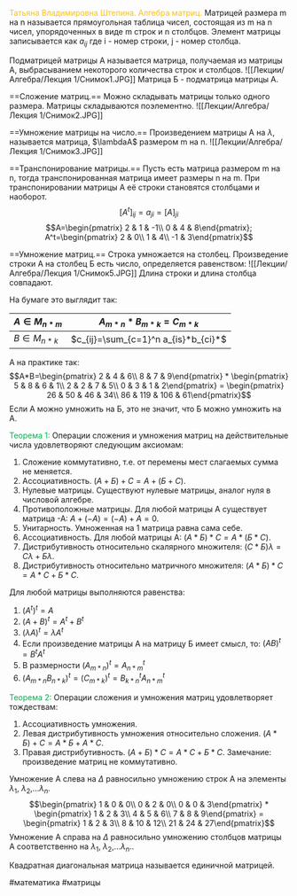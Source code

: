 <span style="color:rgb(255, 192, 0)">Татьяна Владимировна Штепина.</span>
<span style="color:rgb(255, 192, 0)">Алгебра матриц.</span>
Матрицей размера m на n называется прямоугольная таблица чисел, состоящая из m на n чисел, упорядоченных в виде m строк и n столбцов.
Элемент матрицы записывается как $a_{ij}$
где i - номер строки,
j - номер столбца.

Подматрицей матрицы А называется матрица, получаемая из матрицы А, выбрасыванием некоторого количества строк и столбцов.
![[Лекции/Алгебра/Лекция 1/Снимок1.JPG]]
Матрица Б - подматрица матрицы А.

==Сложение матриц.==
Можно складывать матрицы только одного размера. Матрицы складываются поэлементно.
![[Лекции/Алгебра/Лекция 1/Снимок2.JPG]]

==Умножение матрицы на число.==
Произведением матрицы А на $\lambda$, называется матрица, $\lambdaА$ размером m на n.
![[Лекции/Алгебра/Лекция 1/Снимок3.JPG]]

==Транспонирование матрицы.==
Пусть есть матрица размером m на n, тогда транспонированная матрица имеет размеры n на m. При транспонировании матрицы А её строки становятся столбцами и наоборот. 
$$[A^t]_{ij}=a_{ji}=[A]_{ji}$$
$$A=\begin{pmatrix} 2 & 1 & -1\\ 0 & 4 & 8\end{pmatrix}; A^t=\begin{pmatrix} 2 & 0\\ 1 & 4\\ -1 & 3\end{pmatrix}$$

==Умножение матриц.==
Cтрока умножается на столбец.
Произведение строки А на столбец Б есть число, определяется равенством:
![[Лекции/Алгебра/Лекция 1/Снимок5.JPG]]
Длина строки и длина столбца совпадают.

На бумаге это выглядит так:

| $A\in M_{n*m}$ | $A_{m*n}*B_{m*k}=C_{m*k}$ |
| -------------- | ------------------------- |
$B\in M_{n*k}$ | $c_{ij}=\sum_{c=1}^n a_{is}*b_{ci}*$ 

А на практике так:
$$A*B=\begin{pmatrix} 2 & 4 & 6\\ 8 & 7 & 9\end{pmatrix} * \begin{pmatrix} 5 & 8 & 6 & 1\\ 2 & 2 & 7 & 5\\ 0 & 3 & 1 & 2\end{pmatrix} = \begin{pmatrix} 26 & 50 & 46 & 34\\ 86 & 119 & 106 & 61\end{pmatrix}$$
Если А можно умножить на Б, это не значит, что Б можно умножить на А.

<span style="color:rgb(0, 176, 80)">Теорема 1:</span>
Операции сложения и умножения матриц на действительные числа удовлетворяют следующим аксиомам:
1. Сложение коммутативно, т.е. от перемены мест слагаемых сумма не меняется.
2. Ассоциативность. $(А+Б)+С = А+(Б+С)$.
3. Нулевые матрицы. Существуют нулевые матрицы, аналог нуля в числовой алгебре.
4. Противоположные матрицы. Для любой матрицы А существует матрица -А: $А+(-А) = (-А)+А = 0$.
5. Унитарность. Умноженная на 1 матрица равна сама себе.
6. Ассоциативность. Для любой матрицы А:  $(А*Б)*С = А*(Б*С)$.
7. Дистрибутивность относительно скалярного множителя:  $(С*Б)\lambda = С\lambda+Б\lambda$.
8. Дистрибутивность относительно матричного множителя:  $(А*Б)*С = А*С+Б*С$.

Для любой матрицы выполняются равенства:
1. $(A^t)^t=A$
2. $(A+B)^t=A^t+B^t$
3. $(\lambda A)^t=\lambda A^t$
4. Если произведение матрицы А на матрицу Б имеет смысл, то: $(AB)^t=B^tA^t$
5. В размерности $(A_{m*n})^t=A^t_{n*m}$ 
6. $(A_{m*n}B_{n*k})^t =(C_{m*k})^t=B^t_{k*n}A^t_{n*m}$  

<span style="color:rgb(0, 176, 80)">Теорема 2:</span>
Операции сложения и умножения матриц удовлетворяет тождествам:
1. Ассоциативность умножения.
2. Левая дистрибутивность умножения относительно сложения. $(А*Б)+С = А*Б + А*С$.
3. Правая дистрибутивность. $(А+Б)*С = А*С+Б*С$.
Замечание: произведение матриц не коммутативно.

Умножение А слева на $\Delta$ равносильно умножению строк А на элементы $\lambda_1$, $\lambda_2$,...$\lambda_n$.
$$\begin{pmatrix} 1 & 0 & 0\\ 0 & 2 & 0\\ 0 & 0 & 3\end{pmatrix} * \begin{pmatrix} 1 & 2 & 3\\ 4 & 5 & 6\\ 7 & 8 & 9\end{pmatrix} = \begin{pmatrix} 1 & 2 & 3\\ 8 & 10 & 12\\ 21 & 24 & 27\end{pmatrix}$$
Умножение А справа на $\Delta$ равносильно умножению столбцов матрицы А соответственно на $\lambda_1$, $\lambda_2$,...$\lambda_n$..

Квадратная диагональная матрица называется единичной матрицей.

#математика #матрицы